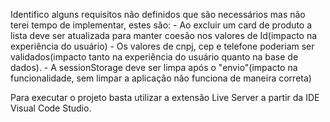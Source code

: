 Identifico alguns requisitos não definidos que são necessários mas não terei tempo de implementar, estes são: 
    - Ao excluir um card de produto a lista deve ser atualizada para manter coesão nos valores de Id(impacto na experiência do usuário)
    - Os valores de cnpj, cep e telefone poderiam ser validados(impacto tanto na experiência do usuário quanto na base de dados).
    - A sessionStorage deve ser limpa após o "envio"(impacto na funcionalidade, sem limpar a aplicação não funciona de maneira correta)

Para executar o projeto basta utilizar a extensão Live Server a partir da IDE Visual Code Studio.
